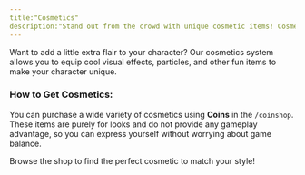 ```yaml
---
title:"Cosmetics"
description:"Stand out from the crowd with unique cosmetic items! Cosmetics are a fun way to personalize your appearance on the server."
---
```


Want to add a little extra flair to your character? Our cosmetics system allows you to equip cool visual effects, particles, and other fun items to make your character unique.

### How to Get Cosmetics:

You can purchase a wide variety of cosmetics using **Coins** in the `/coinshop`. These items are purely for looks and do not provide any gameplay advantage, so you can express yourself without worrying about game balance.

Browse the shop to find the perfect cosmetic to match your style!